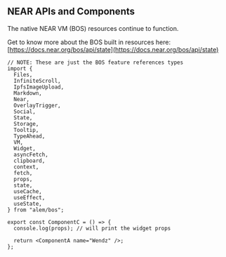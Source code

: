 ## NEAR APIs and Components

The native NEAR VM (BOS) resources continue to function.

Get to know more about the BOS built in resources here: [https://docs.near.org/bos/api/state](https://docs.near.org/bos/api/state)

```tsx
// NOTE: These are just the BOS feature references types
import {
  Files,
  InfiniteScroll,
  IpfsImageUpload,
  Markdown,
  Near,
  OverlayTrigger,
  Social,
  State,
  Storage,
  Tooltip,
  TypeAhead,
  VM,
  Widget,
  asyncFetch,
  clipboard,
  context,
  fetch,
  props,
  state,
  useCache,
  useEffect,
  useState,
} from "alem/bos";

export const ComponentC = () => {
  console.log(props); // will print the widget props

  return <ComponentA name="Wendz" />;
};
```
